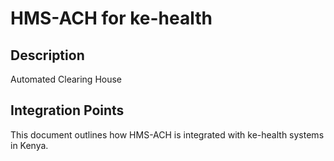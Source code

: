 # HMS-ACH for ke-health

## Description

Automated Clearing House

## Integration Points

This document outlines how HMS-ACH is integrated with ke-health systems in Kenya.

